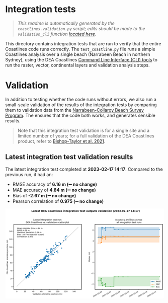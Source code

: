 
Integration tests
=================


> *This readme is automatically generated by the ``coastlines.validation.py`` script; edits should be made to the ``validation_cli`` function [located here](../coastlines/validation.py).*

This directory contains integration tests that are run to verify that the entire Coastlines code runs correctly. The ``test_coastline.py`` file runs a simple Coastlines analysis over a single beach (Narrabeen Beach in northern Sydney), using the DEA Coastlines [Command Line Interface (CLI) tools](../notebooks/DEACoastlines_generation_CLI.ipynb) to run the raster, vector, continental layers and validation analysis steps.
# Validation


In addition to testing whether the code runs without errors, we also run a small-scale validation of the results of the integration tests by comparing them to validation data from the [Narrabeen-Collaroy Beach Survey Program](https://doi.org/10.1038/sdata.2016.24). The ensures that the code both works, and generates sensible results.

> Note that this integration test validation is for a single site and a limited number of years; for a full validation of the DEA Coastlines product, refer to [Bishop-Taylor et al. 2021](https://doi.org/10.1016/j.rse.2021.112734).
## Latest integration test validation results


The latest integration test completed at **2023-02-17 14:17**. Compared to the previous run, it had an:
- RMSE accuracy of **6.16 m (:heavy_minus_sign: no change)**
- MAE accuracy of **4.84 m (:heavy_minus_sign: no change)**
- Bias of **-2.67 m (:heavy_minus_sign: no change)**
- Pearson correlation of **0.975 (:heavy_minus_sign: no change)**


<img src="stats_tests.png" width="950"/>